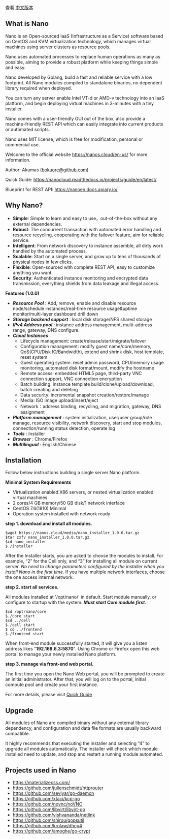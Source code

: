 查看 [中文版本](README_cn.md)

## What is Nano

Nano is an Open-sourced IaaS (Infrastructure as a Service) software based on CentOS and KVM virtualization technology, which manages virtual machines using server clusters as resource pools.

Nano uses automated processes to replace human operations as many as possible, aiming to provide a robust platform while keeping things simple and easy.

Nano developed by Golang, build a fast and reliable service with a low footprint. All Nano modules compiled to standalone binaries, no dependent library required when deployed.

You can turn any server enable Intel VT-d or AMD-v technology into an IaaS platform, and begin deploying virtual machines in 3-minutes with a tiny installer.

Nano comes with a user-friendly GUI out of the box, also provide a machine-friendly REST API which can easily integrate into current products or automated scripts.

Nano uses MIT license, which is free for modification, personal or commercial use.

Welcome to the official website https://nanos.cloud/en-us/ for more information.

Author: Akumas (bokuore@github.com)

Quick Guide: https://nanocloud.readthedocs.io/projects/guide/en/latest/

Blueprint for REST API: https://nanoen.docs.apiary.io/

## Why Nano?

- **Simple**: Simple to learn and easy to use，out-of-the-box without any external dependencies.
- **Robust**: The concurrent transaction with automated error handling and resource recycling, cooperating with the failover feature, aim for reliable service.
- **Intelligent**: From network discovery to instance assemble, all dirty work handled by the automated process.
- **Scalable**: Start on a single server, and grow up to tens of thousands of physical nodes in few clicks.
- **Flexible**: Open-sourced with complete REST API,  easy to customize anything you want.
- **Security**: Authenticated instance monitoring and encrypted data transmission, everything shields from data leakage and illegal access.

**Features (1.0.0)**

- ***Resource Pool*** : Add, remove, enable and disable resource node/schedule instances/real-time resource usage&uptime monitor/multi-layer dashboard drill down
- ***Storage backend support*** : local disk storage/NFS shared storage
- ***IPv4 Address pool*** : instance address management, multi-address range, gateway, DNS configure.
- ***Cloud Instances*** :
  - Lifecycle management: create/release/start/migrate/failover
  - Configuration management: modify guest name/core/memory, QoS(CPU/Disk IO/Bandwidth), extend and shrink disk, host template, reset system
  - Guest operating system: reset admin password, CPU/memory usage monitoring, automated disk format/mount, modify the hostname
  - Remote access: embedded HTML5 page, third-party VNC connection support, VNC connection encryption
  - Batch building: instance template build/clone/upload/download, batch creating and deleting
  - Data security: incremental snapshot creation/restore/manage
  - Media: ISO image upload/insert/eject
  - Network：address binding, recycling, and migration, gateway, DNS assignment
- ***Platform management*** : system initialization, user/user group/role manage, resource visibility, network discovery, start and stop modules, connection/running status detection, operate log
- ***Tools*** : Installer
- ***Browser*** : Chrome/Firefox
- ***Multilingual*** : English/Chinese  


## Installation

Follow below instructions building a single server Nano platform.

**Minimal System Requirements** 

- Virtualization enabled X86 servers, or nested virtualization enabled virtual machines
- 2 cores/4 GB memory/50 GB disk/1 network interface
- CentOS 7.6(1810) Minimal
- Operation system installed with network ready

**step 1. download and install all modules.**

```
$wget https://nanos.cloud/media/nano_installer_1.0.0.tar.gz
$tar zxfv nano_installer_1.0.0.tar.gz
$cd nano_installer
$./installer
```

After the Installer starts, you are asked to choose the modules to install. For example, “2” for the Cell only, and “3” for installing all module on current server. *No need to change parameters configured by the installer when you install Nano in the first time.* If you have multiple network interfaces, choose the one access internal network.

**step 2. start all services.**

All modules installed at '/opt/nano/' in default. Start module manually, or configure to startup with the system. ***Must start Core module first***.

```
$cd /opt/nano/core
$./core start
$cd ../cell
$./cell start
$ cd ../frontend
$./frontend start
```

When front-end module successfully started, it will give you a listen address likes "**192.168.6.3:5870**". Using Chrome or Firefox open this web portal to manage your newly installed Nano platform.

**step 3. manage via front-end web portal.**

The first time you open the Nano Web portal, you will be prompted to create an initial administrator. After that, you will log on to the portal, initial compute pool and create your first instance. 

For more details, please visit [Quick Guide](https://nanocloud.readthedocs.io/projects/guide/en/latest/)

## Upgrade

All modules of Nano are compiled binary without any external library dependency, and configuration and data file formats are usually backward compatible.

It highly recommends that executing the installer and selecting “4” to upgrade all modules automatically. The installer will check which module installed need to update, and stop and restart a running module automated.

## Projects used in Nano

- https://materializecss.com/
- https://github.com/julienschmidt/httprouter
- https://github.com/sevlyar/go-daemon
- https://github.com/xtaci/kcp-go
- https://github.com/novnc/noVNC
- https://github.com/libvirt/libvirt-go
- https://github.com/vishvananda/netlink
- https://github.com/shirou/gopsutil
- https://github.com/krolaw/dhcp4
- https://github.com/amoghe/go-crypt
